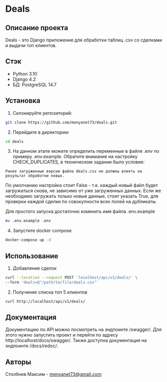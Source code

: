 # Deals

## Описание проекта

Deals - это Django приложение для обработки таблиц .csv со сделками и выдачи топ клиентов. 

## Стэк

* Python 3.10
* Django 4.2
* БД: PostgreSQL 14.7

## Установка

1. Склонируйте репозиторий:

```sh
git clone https://github.com/menyanet73/deals.git
```

2. Перейдите в директорию
```sh
cd deals
```

3. На данном этапе можете определить переменные в файле .env по примеру .env.example.
Обратите внимание на настройку CHECK_DUPLICATES, в техническом задании было условие:
```
Ранее загруженные версии файла deals.csv не должны влиять на
результат обработки новых.
```
По умолчанию настройка стоит False - т.е. каждый новый файл будет загружаться снова, не зависимо от уже загруженных данных.
Если же необходимо загружать только новые данные, стоит указать True, для проверки каждой сделки по совокупности всех полей на дубликаты.

Для простого запуска достаточно изменить имя файла .env.example
```sh
mv .env.example .env
```

4. Запустите docker compose
```sh
docker-compose up -d
```

## Использование

1. Добавление сделок
```sh
curl --location --request POST 'localhost/api/v1/deals/' \
--form 'deals=@"/path/to/file/deals.csv"'
```

2. Получение списка топ 5 клиентов
```sh
curl http://localhost/api/v1/deals/
```

## Документация

Документацию по API можно посмотреть на эндпоинте /swagger/. Для этого нужно запустить проект и перейти по адресу http://localhost/docs/swagger/. Также доступна документация на эндпоинте /docs/redoc/.

## Авторы 
Столбнев Максим - menyanet73@gmail.com

